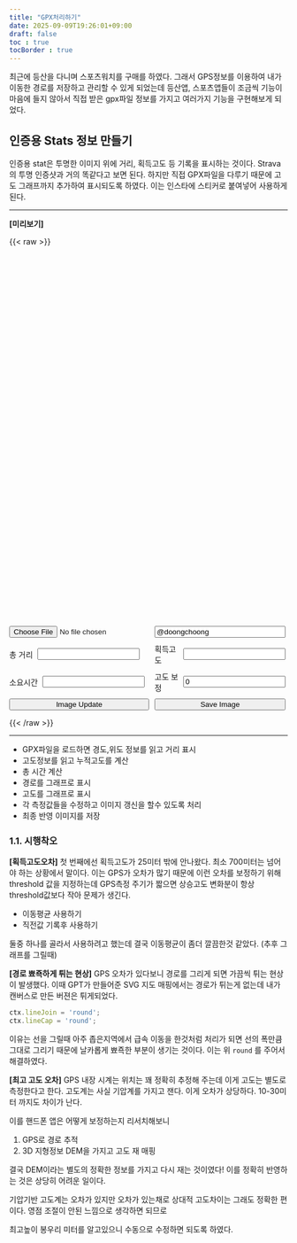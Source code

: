 ```yaml
---
title: "GPX처리하기"
date: 2025-09-09T19:26:01+09:00
draft: false
toc : true
tocBorder : true
---
```


최근에 등산을 다니며 스포츠워치를 구매를 하였다. 그래서 GPS정보를 이용하여 내가 이동한 경로를 저장하고
관리할 수 있게 되었는데 등산앱, 스포츠앱들이 조금씩 기능이 마음에 들지 않아서
직접 받은 gpx파일 정보를 가지고 여러가지 기능을 구현해보게 되었다. 

## 인증용 Stats 정보 만들기

인증용 stat은 투명한 이미지 위에 거리, 획득고도 등 기록을 표시하는 것이다. 
Strava의 투명 인증샷과 거의 똑같다고 보면 된다. 
하지만 직접 GPX파일을 다루기 때문에 고도 그래프까지 추가하여 표시되도록 하였다.
이는 인스타에 스티커로 붙여넣어 사용하게 된다.

--------

**[미리보기]**

{{< raw >}}

<div class="bg-slideshow">
  <div class="bg bg1"></div>
  <div class="bg bg2"></div>
  <canvas id="summaryCanvas"></canvas>
</div>
<div class="form-container">
  <input id="gpxInput" type="file" accept=".gpx" />
  <input id="bottomtext" type="text" value="@doongchoong">
  <div class="form-group"><label>총 거리</label><input id="totalDistance" type="text"></div>
  <div class="form-group"><label>획득고도</label><input id="elevGain" type="text"></div>
  <div class="form-group"><label>소요시간</label><input id="elapseTime" type="text"></div>
  <div class="form-group"><label>고도 보정</label><input id="elevCrrt" type="numeric" value="0"></div>
  <button id="updateBtn">Image Update</button>
  <button id="saveBtn">Save Image</button>
</div>

<style>
.bg-slideshow {
  position: relative;
  width: 100%;
  height: auto;
  max-width: 600px;
  aspect-ratio: 3/4; /* 원하는 비율 유지 */
  overflow: hidden;
}

.bg {
  position: absolute;
  top: 0; left: 0;
  width: 100%; height: 100%;
  background-size: cover;
  background-position: center;
  opacity: 0;
  animation: fade 10s infinite;
}

.bg1 {
  background-image: url("../../img/250909_01.jpeg");
  animation-delay: 0s;
}

.bg2 {
  background-image: url("../../img/250909_02.jpeg");
  animation-delay: 5s;
}

@keyframes fade {
  0%, 45% { opacity: 1; }
  55%, 100% { opacity: 0; }
}

/* 캔버스는 투명 오버레이 */
#summaryCanvas {
  position: absolute;
  top: 0; left: 0;
  width: 100%; height: 100%;
}

.form-container {
  display: grid;
  grid-template-columns: 1fr 1fr; /* 기본 2열 */
  gap: 10px; /* 요소 사이 간격 */
  max-width: 500px; /* 컨테이너 최대 크기 */
}
/* label + input 묶음은 Flex (가로 정렬) */
.form-group {
  display: flex;
  align-items: center;
  gap: 8px;
}

/* 화면이 좁아질 때 (예: 600px 이하) 1열로 */
@media (max-width: 600px) {
  .form-container {
    grid-template-columns: 1fr;
  }
}
</style>

<script>
  const canvas = document.getElementById("summaryCanvas");
  const ctx = canvas.getContext("2d");

  // 내부 해상도는 항상 600px 기준
  canvas.width = 600;
  canvas.height = 800;

//////////
   const toFixed = (n, d = 2) => Number.isFinite(n) ? n.toFixed(d) : '-';
    const fmtDistance = (m) => m >= 1000 ? `${toFixed(m / 1000, 2)} km` : `${Math.round(m)} m`;
    const fmtElev = (m) => Number.isFinite(m) ? `${Math.round(m)} m` : '-';
    const fmtTime = (sec) => {
      if (!Number.isFinite(sec)) return '-';
      const h = Math.floor(sec / 3600), m = Math.floor((sec % 3600) / 60), s = Math.floor(sec % 60);
      //return [h,m,s].map(v=>String(v).padStart(2,'0')).join(':');
      return h + 'h ' + m + 'm';
    };
    function haversine(lat1, lon1, lat2, lon2) {
      const R = 6371000, toRad = d => d * Math.PI / 180, dLat = toRad(lat2 - lat1), dLon = toRad(lon2 - lon1);
      const a = Math.sin(dLat / 2) ** 2 + Math.cos(toRad(lat1)) * Math.cos(toRad(lat2)) * Math.sin(dLon / 2) ** 2;
      return R * 2 * Math.atan2(Math.sqrt(a), Math.sqrt(1 - a));
    }
    function parseGPX(text) {
      const doc = new DOMParser().parseFromString(text, 'application/xml');

      // 1️⃣ 원본 points 추출
      const points = Array.from(doc.getElementsByTagName('trkpt'))
        .map(pt => {
          const lat = parseFloat(pt.getAttribute('lat'));
          const lon = parseFloat(pt.getAttribute('lon'));
          const eleEl = pt.getElementsByTagName('ele')[0];
          const timeEl = pt.getElementsByTagName('time')[0];
          const ele = eleEl ? parseFloat(eleEl.textContent) : NaN;
          const time = timeEl ? new Date(timeEl.textContent) : null;
          return { lat, lon, ele, time };
        })
        .filter(p => Number.isFinite(p.lat) && Number.isFinite(p.lon));

      // 2️⃣ 5포인트 이동평균 적용
      const windowSize = 5;
      const smoothed = points.map((p, idx, arr) => {
        let sumLat = 0, sumLon = 0, sumEle = 0;
        let countLat = 0, countLon = 0, countEle = 0;

        for (let i = idx - Math.floor(windowSize / 2); i <= idx + Math.floor(windowSize / 2); i++) {
          if (i >= 0 && i < arr.length) {
            if (Number.isFinite(arr[i].lat)) { sumLat += arr[i].lat; countLat++; }
            if (Number.isFinite(arr[i].lon)) { sumLon += arr[i].lon; countLon++; }
            if (Number.isFinite(arr[i].ele)) { sumEle += arr[i].ele; countEle++; }
          }
        }

        return {
          lat: countLat > 0 ? sumLat / countLat : p.lat,
          lon: countLon > 0 ? sumLon / countLon : p.lon,
          ele: countEle > 0 ? sumEle / countEle : p.ele,
          time: p.time
        };
      });

      // 3️⃣ smoothed 반환
      return smoothed;
    }
    function computeMetrics(points) {
      const elevThreshold = 0.2, stopSpeed = 1, stopGrace = 5;
      let totalDist = 0, gain = 0, movingTime = 0, last = null, belowSince = null;
      for (const p of points) {
        if (!last) { last = p; continue; }
        const d = haversine(last.lat, last.lon, p.lat, p.lon);
        const dt = (p.time && last.time) ? (p.time - last.time) / 1000 : NaN;
        if (Number.isFinite(d)) totalDist += d;
        if (Number.isFinite(p.ele) && Number.isFinite(last.ele)) { const up = p.ele - last.ele; if (up > elevThreshold) gain += up; }
        if (Number.isFinite(dt) && dt > 0 && Number.isFinite(d)) {
          const speed = d / dt;
          if (speed >= stopSpeed) { movingTime += dt; belowSince = null; }
          else {
            if (belowSince === null) belowSince = last.time ? last.time.getTime() : null;
            const belowDur = belowSince && p.time ? (p.time.getTime() - belowSince) / 1000 : 0;
            if (belowDur < stopGrace) movingTime += dt;
          }
        }
        last = p;
      }
      const start = points[0]?.time ?? null, end = points.at(-1)?.time ?? null, elapsed = (start && end) ? (end - start) / 1000 : NaN;
      return { totalDist, gain, elapsed, movingTime, start, end };
    }

    function exportSummary(pts, dd, aa, tt) {
      const canvas = document.getElementById("summaryCanvas");

      let font = " 'Montserrat', sans-serif";

      // 레티나 대응 (안티앨리어싱 강화)
      const scale = 2; // 2배 크기로 그렸다가 축소
      canvas.width = 600 * scale;
      canvas.height = 800 * scale;
      //canvas.style.width = "600px";
      //canvas.style.height = "800px";

      const ctx = canvas.getContext("2d");
      ctx.scale(scale, scale);

      // 캔버스 초기화 (투명 배경)
      ctx.clearRect(0, 0, canvas.width, canvas.height);

      ctx.fillStyle = "white";
      ctx.textAlign = "center";
      ctx.textBaseline = "top";

      // ====== 예시 데이터 (실제 계산 값으로 교체) ======
      const totalDistance = dd;
      const totalAscent = aa;
      const totalTime = tt;

      // ====== 텍스트 출력 (세로 배치) ======
      const centerX = 300; // 600/2
      let y = 60;

      // Distance
      ctx.font = "20px" + font;
      ctx.fillText("Distance", centerX, y);
      y += 28;
      ctx.font = "bold 42px" + font;
      ctx.fillText(totalDistance, centerX, y);
      y += 80;

      // Elev Gain
      ctx.font = "20px" + font;
      ctx.fillText("Elev Gain", centerX, y);
      y += 28;
      ctx.font = "bold 42px" + font;
      ctx.fillText(totalAscent, centerX, y);
      y += 80;

      // Time
      ctx.font = "20px" + font;
      ctx.fillText("Time", centerX, y);
      y += 28;
      ctx.font = "bold 42px" + font;
      ctx.fillText(totalTime, centerX, y);
      y += 80;

      // ====== GPX 좌표 경로 그리기 ======
      const coords = pts; // {lat, lon} 배열
      if (coords.length > 1) {
        const lats = coords.map(p => p.lat);
        const lons = coords.map(p => p.lon);
        const elevations = coords.map(p => p.ele);
        const minLat = Math.min(...lats);
        const maxLat = Math.max(...lats);
        const minLon = Math.min(...lons);
        const maxLon = Math.max(...lons);
        const minEle = Math.min(...elevations);
        const maxEle = Math.max(...elevations);

        // 원래 비율 유지
        const routeWidth = maxLon - minLon;
        const routeHeight = maxLat - minLat;
        const aspect = routeWidth / routeHeight;

        // 박스 크기 (작게)
        const maxBoxWidth = canvas.width / scale * 0.3;
        const maxBoxHeight = 180;

        let boxWidth, boxHeight;
        if (aspect > 1) {
          boxWidth = maxBoxWidth;
          boxHeight = maxBoxWidth / aspect;
        } else {
          boxHeight = maxBoxHeight;
          boxWidth = maxBoxHeight * aspect;
        }

        const gapAfterText = 0; // 텍스트 끝과 경로 사이 간격
        const offsetX = (canvas.width / scale - boxWidth) / 2;
        const offsetY = y + gapAfterText; // y 위치

        ctx.beginPath();
        coords.forEach((p, i) => {
          const x = offsetX + ((p.lon - minLon) / routeWidth) * boxWidth;
          const y = offsetY + ((maxLat - p.lat) / routeHeight) * boxHeight;
          if (i === 0) ctx.moveTo(x, y);
          else ctx.lineTo(x, y);
        });
        ctx.strokeStyle = "#FF4500"; // 주황색
        ctx.lineWidth = 4;
        ctx.lineJoin = 'round';
        ctx.lineCap = 'round';
        ctx.stroke();

        // 그래프
        const graphWidth = boxWidth;  // 경로와 같은 너비
        const graphHeight = 100;      // 그래프 높이
        const graphOffsetX = offsetX;
        const graphOffsetY = offsetY + boxHeight + 40; // 경로 아래 20px

        ctx.beginPath();
        elevations.forEach((ele, i) => {
          if (i % 5 !== 0) { return; }
          const x = graphOffsetX + (i / (elevations.length - 1)) * graphWidth;
          const y = graphOffsetY + graphHeight * (1 - (ele - minEle) / (maxEle - minEle));
          if (i === 0) ctx.moveTo(x, y);
          else ctx.lineTo(x, y);
        });
        ctx.strokeStyle = "#FF4500"; // 주황색
        ctx.lineWidth = 3;
        ctx.lineJoin = 'round';
        ctx.lineCap = 'round';
        ctx.stroke();

        const maxEleY = graphOffsetY + graphHeight * (1 - (maxEle - minEle) / (maxEle - minEle));
        const minEleY = graphOffsetY + graphHeight * (1 - (minEle - minEle) / (maxEle - minEle));

        ctx.beginPath();
        ctx.moveTo(graphOffsetX, maxEleY);
        ctx.lineTo(graphOffsetX + graphWidth, maxEleY);
        ctx.strokeStyle = "white";
        ctx.lineWidth = 1;
        ctx.stroke();

        ctx.beginPath();
        ctx.moveTo(graphOffsetX, minEleY);
        ctx.lineTo(graphOffsetX + graphWidth, minEleY);
        ctx.strokeStyle = "white";
        ctx.lineWidth = 1;
        ctx.stroke();

        ctx.fillStyle = "white";
        ctx.font = "14px " + font;
        ctx.textAlign = "right";
        ctx.textBaseline = "bottom";
        ctx.fillText(`${parseInt(maxEle) + parseInt(elevCrrt.value)} m`, graphOffsetX + graphWidth, maxEleY - 2); // 선 위쪽에 조금 띄워서 표시

        ctx.textAlign = "left";
        ctx.textBaseline = "top";
        ctx.fillText(`${parseInt(minEle)+ parseInt(elevCrrt.value)} m`, graphOffsetX + 0, minEleY - 2); // 선 위쪽에 조금 띄워서 표시


        // ====== ID 표시 ======
        const gapAfterRoute = 30; // 경로 끝과 ID 사이 간격
        const idY = graphOffsetY + graphHeight + gapAfterRoute;

        ctx.fillStyle = "white";
        ctx.font = "20px" + font;
        ctx.textAlign = "center";
        ctx.textBaseline = "top";

        const txtel = document.getElementById('bottomtext');
        ctx.fillText(txtel.value, centerX, idY);
      }

    }


/////////////

const gpxInput = document.getElementById('gpxInput');
const totalDistance = document.getElementById('totalDistance');
const elevGain = document.getElementById('elevGain');
const elapseTime = document.getElementById('elapseTime');
const elevCrrt = document.getElementById('elevCrrt');

const updateBtn = document.getElementById('updateBtn');
const saveBtn = document.getElementById('saveBtn');

let gpts = null;


gpxInput.addEventListener('change', async e => {
      const file = e.target.files?.[0]; if (!file) return;
      const pts = parseGPX(await file.text());
      if (!pts.length) { alert('GPX 트랙포인트를 찾지 못했습니다.'); return; }
      const metrics = computeMetrics(pts);
      totalDistance.value = fmtDistance(metrics.totalDist);
      elevGain.value = fmtElev(metrics.gain);
      elapseTime.value = fmtTime(metrics.elapsed);

      gpts = pts;

      exportSummary(gpts,
        totalDistance.value,
        elevGain.value,
        elapseTime.value
      );
});

updateBtn.addEventListener('click', function () {
      exportSummary(gpts,
        totalDistance.value,
        elevGain.value,
        elapseTime.value
      );
});

saveBtn.addEventListener('click', function () {
      const link = document.createElement("a");
      link.download = "stat.png"; // 저장될 파일명
      link.href = canvas.toDataURL("image/png");
      link.click();
});

fetch("../../img/bukhansan.gpx")
  .then(response => {
    if (!response.ok) throw new Error("Network error");
    return response.text();   // 파일 내용을 text로 읽음
  })
  .then(text => {
    const pts = parseGPX(text);
    if (!pts.length) { alert('GPX 트랙포인트를 찾지 못했습니다.'); return; }
    const metrics = computeMetrics(pts);
    totalDistance.value = fmtDistance(metrics.totalDist);
    elevGain.value = fmtElev(metrics.gain);
    elapseTime.value = fmtTime(metrics.elapsed);

      gpts = pts;
    exportSummary(gpts,
        totalDistance.value,
        elevGain.value,
        elapseTime.value
      );
  })
  .catch(err => {
    console.error(err);
  });


</script>

{{< /raw >}}



--------

* GPX파일을 로드하면 경도,위도 정보를 읽고 거리 표시
* 고도정보를 읽고 누적고도를 계산
* 총 시간 계산
* 경로를 그래프로 표시
* 고도를 그래프로 표시
* 각 측정값들을 수정하고 이미지 갱신을 할수 있도록 처리
* 최종 반영 이미지를 저장



### 1.1. 시행착오

**[획득고도오차]**
첫 번째에선  획득고도가 25미터 밖에 안나왔다. 최소 700미터는 넘어야 하는 상황에서 말이다. 
이는 GPS가 오차가 많기 때문에 이런 오차를 보정하기 위해 threshold 값을 지정하는데
GPS측정 주기가 짧으면 상승고도 변화분이  항상 threshold값보다 작아 문제가 생긴다. 

* 이동평균 사용하기
* 직전값 기록후 사용하기

둘중 하나를 골라서 사용하려고 했는데  결국 이동평균이 좀더 깔끔한것 같았다. (추후 그래프를 그릴때)

**[경로 뾰죡하게 튀는 현상]**
GPS 오차가 있다보니  경로를 그리게 되면 가끔씩 튀는 현상이 발생했다. 
이때 GPT가  만들어준 SVG 지도 매핑에서는 경로가 튀는게 없는데  내가 캔버스로 만든 버젼은 튀게되었다. 

```javascript
ctx.lineJoin = 'round';
ctx.lineCap = 'round';
```

이유는 선을 그릴때 아주 좁은지역에서 급속 이동을 한것처럼 처리가 되면
선의 폭만큼 그대로 그리기 때문에 날카롭게 뾰죡한 부분이 생기는 것이다. 
이는 위 `round` 를 주어서 해결하였다. 


**[최고 고도 오차]**
GPS 내장 시계는 위치는 꽤 정확히 추정해 주는데 이게 고도는 별도로 측정한다고 한다. 
고도계는 사실 기압계를 가지고 잰다.  이게 오차가 상당하다.  10-30미터 까지도 차이가 난다. 

이를 핸드폰 앱은 어떻게 보정하는지 리서치해보니

1. GPS로 경로 추적
2. 3D 지형정보 DEM을 가지고 고도 재 매핑

결국 DEM이라는 별도의 정확한 정보를 가지고 다시 재는 것이였다! 
이를 정확히 반영하는 것은 상당히 어려운 일이다. 

기압기반 고도계는 오차가 있지만 오차가 있는채로 상대적 고도차이는 그래도 정확한 편이다. 
영점 조절이 안된 느낌으로 생각하면 되므로 

최고높이 봉우리 미터를 알고있으니 수동으로 수정하면 되도록 하였다.

